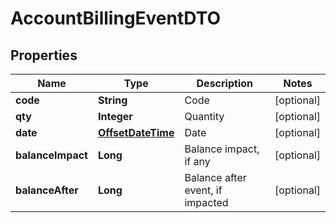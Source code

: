 # AccountBillingEventDTO

## Properties
Name | Type | Description | Notes
------------ | ------------- | ------------- | -------------
**code** | **String** | Code |  [optional]
**qty** | **Integer** | Quantity |  [optional]
**date** | [**OffsetDateTime**](OffsetDateTime.md) | Date |  [optional]
**balanceImpact** | **Long** | Balance impact, if any |  [optional]
**balanceAfter** | **Long** | Balance after event, if impacted |  [optional]
